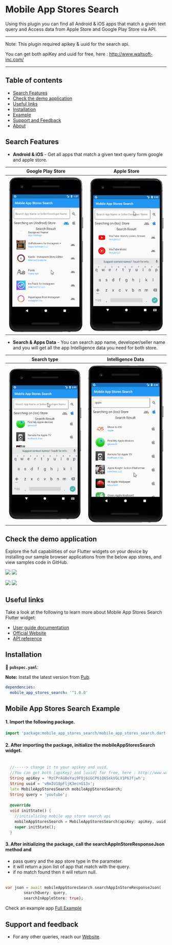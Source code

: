 # Mobile App Stores Search

Using this plugin you can find all Android & iOS apps that match a given text query and Access data from Apple Store and Google Play Store via API.

--------------------------------------------------------------------------
Note: This plugin required apikey & uuid for the search api.

You can get both apiKey and uuid for free, here : http://www.waltsoft-inc.com/

----------------------------------------------------------------------------

## Table of contents
* [Search Features](#search-features)
* [Check the demo application](#check-the-demo-application)
* [Useful links](#useful-links)
* [Installation](#installation)
* [Example](#mobile-app-stores-search-example)
* [Support and Feedback](#support-and-feedback)
* [About](#support-and-feedback)

## Search Features

* **Android & iOS** - Get all apps that match a given text query form google and apple store.

 Google Play Store  | Apple Store 
 -------------------------------| ------------------------------ 
 ![style1](screenshot_demo/google_store_search.gif) | ![style10](screenshot_demo/apple_store_search.gif)  
 
* **Search & Apps Data** - You can search app name, developer/seller name and you will get all the app Intelligence data you need for both store.

 Search type  | Intelligence Data
 -------------|------------------ 
 ![style1](screenshot_demo/seller_or_developer_search.gif) | ![style10](screenshot_demo/app_details.gif)  
 

## Check the demo application

Explore the full capabilities of our Flutter widgets on your device by installing our sample browser applications from the below app stores, and view samples code in GitHub.


  <a href="https://github.com/awsdataarchitect/mobile_app_stores_search"><img src="https://firebasestorage.googleapis.com/v0/b/notifications-tracker.appspot.com/o/google_play_demo.png?alt=media&token=f9400974-5334-4381-981e-b4616cb7e56d"/></a>
  <a href="https://github.com/awsdataarchitect/mobile_app_stores_search"><img src="https://firebasestorage.googleapis.com/v0/b/notifications-tracker.appspot.com/o/ios_demo.png?alt=media&token=1916b62e-caec-4ba8-8e4e-321b555f0ed2"/></a>
  
  <a href="https://github.com/awsdataarchitect/mobile_app_stores_search"><img src="https://firebasestorage.googleapis.com/v0/b/notifications-tracker.appspot.com/o/web_demo.png?alt=media&token=60d49e0a-0ec3-41a1-abab-3413ee1e00c7"/></a> 
  <a href="https://github.com/awsdataarchitect/mobile_app_stores_search"><img src="https://firebasestorage.googleapis.com/v0/b/notifications-tracker.appspot.com/o/github.png?alt=media&token=60a69a19-0266-41d5-a8ab-1755b2a92139"/></a>


## Useful links
Take a look at the following to learn more about Mobile App Stores Search Flutter widget:

* [User guide documentation](https://github.com/awsdataarchitect/mobile_app_stores_search/blob/main/example/lib/main.dart)
* [Official Website](https://github.com/awsdataarchitect/mobile_app_stores_search/blob/main/example/lib/main.dart)
* [API reference](https://github.com/awsdataarchitect/mobile_app_stores_search/blob/main/example/lib/main.dart)

## Installation
 📂 **`pubspec.yaml`**:

**Note:** Install the latest version from [Pub](https://pub.dev/).

```yaml
dependencies:
  mobile_app_stores_search: '^1.0.0'
```
## Mobile App Stores Search Example


#### 1. Import the following package.

```dart
import 'package:mobile_app_stores_search/mobile_app_stores_search.dart';
```

#### 2. After importing the package, initialize the **mobileAppStoresSearch** widget.

```dart

  //-----> change it to your apikey and uuid,
  //You can get both [apiKey] and [uuid] for free, here : http://www.waltsoft-inc.com/ <-----//
  String apiKey = 'MzCPrAGBoYai9FOj6iGCP61Q6SekVGLV1P6Jfjwh';
  String uuid = 'vRmIU18pFljK3ecnG13v';
  late MobileAppStoresSearch mobileAppStoresSearch;
  String query = 'youtube';

  @override
  void initState() {
    //initializing mobile app store search api
    mobileAppStoresSearch = MobileAppStoresSearch(apiKey: apiKey, uuid: uuid);
    super.initState();
  }
```
#### 3. After initializing the package, call the **searchAppInStoreResponseJson** method and
* pass query and the app store type in the parameter.
* it will return a json list of app that match with the query.
* if no match found then it will return null.
```dart

var json = await mobileAppStoresSearch.searchAppInStoreResponseJson(
        searchQuery: query,
        searchInAppleStore: true);

```

Check an example app [Full Example](https://github.com/awsdataarchitect/mobile_app_stores_search/blob/main/example/lib/main.dart)
## Support and feedback

* For any other queries, reach our [Website](http://www.waltsoft-inc.com/).

